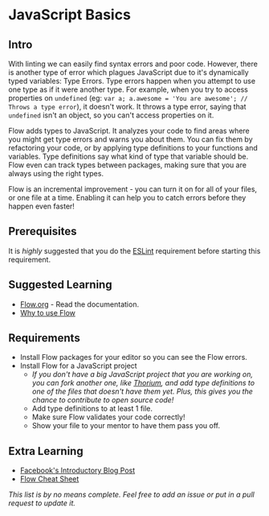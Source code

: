# JavaScript Basics

## Intro

With linting we can easily find syntax errors and poor code. However, there is another type of error which plagues JavaScript due to it's dynamically typed variables: Type Errors. Type errors happen when you attempt to use one type as if it were another type. For example, when you try to access properties on `undefined` (eg: `var a; a.awesome = 'You are awesome'; // Throws a type error`), it doesn't work. It throws a type error, saying that `undefined` isn't an object, so you can't access properties on it.

Flow adds types to JavaScript. It analyzes your code to find areas where you might get type errors and warns you about them. You can fix them by refactoring your code, or by applying type definitions to your functions and variables. Type definitions say what kind of type that variable should be. Flow even can track types between packages, making sure that you are always using the right types.

Flow is an incremental improvement - you can turn it on for all of your files, or one file at a time. Enabling it can help you to catch errors before they happen even faster!

## Prerequisites

It is *highly* suggested that you do the [ESLint](tooling.md) requirement before starting this requirement.

## Suggested Learning

- [Flow.org](https://flow.org) - Read the documentation.
- [Why to use Flow](https://www.lullabot.com/articles/flow-for-static-type-checking-javascript)

## Requirements

- Install Flow packages for your editor so you can see the Flow errors.
- Install Flow for a JavaScript project
  - *If you don't have a big JavaScript project that you are working on, you can fork another one, like [Thorium](https://github.com/thorium-sim/thorium), and add type definitions to one of the files that doesn't have them yet. Plus, this gives you the chance to contribute to open source code!*
  - Add type definitions to at least 1 file.
  - Make sure Flow validates your code correctly!
  - Show your file to your mentor to have them pass you off.

## Extra Learning

- [Facebook's Introductory Blog Post](https://code.facebook.com/posts/1505962329687926/flow-a-new-static-type-checker-for-javascript/)
- [Flow Cheat Sheet](https://www.saltycrane.com/blog/2016/06/flow-type-cheat-sheet/)

*This list is by no means complete. Feel free to add an issue or put in a pull request to update it.*
